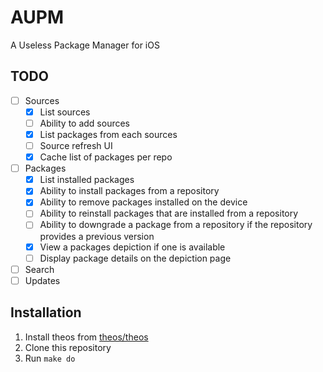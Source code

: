# AUPM

A Useless Package Manager for iOS

## TODO

- [ ] Sources
  - [x] List sources
  - [ ] Ability to add sources
  - [x] List packages from each sources
  - [ ] Source refresh UI
  - [x] Cache list of packages per repo
- [ ] Packages
  - [x] List installed packages
  - [x] Ability to install packages from a repository
  - [x] Ability to remove packages installed on the device
  - [ ] Ability to reinstall packages that are installed from a repository 
  - [ ] Ability to downgrade a package from a repository if the repository provides a previous version
  - [x] View a packages depiction if one is available
  - [ ] Display package details on the depiction page
- [ ] Search
- [ ] Updates

## Installation

1. Install theos from [theos/theos](https://www.github.com/theos/theos)
2. Clone this repository
3. Run `make do`
